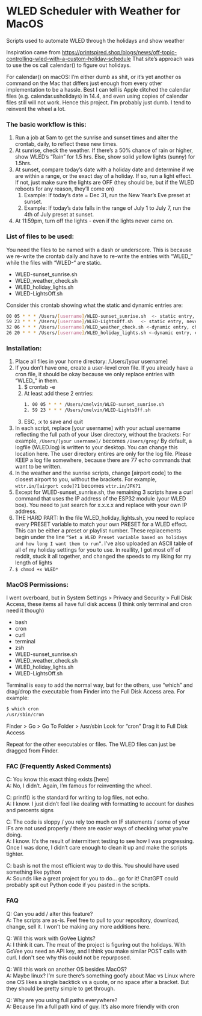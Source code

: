 # WLED Scheduler with Weather for MacOS
Scripts used to automate WLED through the holidays and show weather

Inspiration came from https://printspired.shop/blogs/news/off-topic-controlling-wled-with-a-custom-holiday-schedule
That site’s approach was to use the os call calendar() to figure out holidays.

For calendar() on macOS: I’m either dumb as shit, or it’s yet another os command on the Mac that differs just enough from every other implementation to be a hassle. Best I can tell is Apple ditched the calendar files (e.g. calendar.usholidays) in 14.4, and even using copies of calendar files still will not work. Hence this project. I'm probably just dumb.  I tend to reinvent the wheel a lot.

### The basic workflow is this: 
1. Run a job at 5am to get the sunrise and sunset times and alter the crontab, daily, to reflect these new times.  
2. At sunrise, check the weather.  If there’s a 50% chance of rain or higher, show WLED’s “Rain” for 1.5 hrs.  Else, show solid yellow lights (sunny) for 1.5hrs. 
3. At sunset, compare today’s date with a holiday date and determine if we are within a range, or the exact day of a holiday.  If so, run a light effect.  If not, just make sure the lights are OFF (they should be, but if the WLED reboots for any reason, they’ll come on)
    1. Example: If today’s date = Dec 31, run the New Year’s Eve preset at sunset.
    2. Example: If today’s date falls in the range of July 1 to July 7, run the 4th of July preset at sunset.
4. At 11:59pm, turn off the lights - even if the lights never came on.

### List of files to be used:
You need the files to be named with a dash or underscore.  This is because we re-write the crontab daily and have to re-write the entries with “WLED_” while the files with “WLED-“ are static. 
- WLED-sunset_sunrise.sh	
- WLED_weather_check.sh
- WLED_holiday_lights.sh
- WLED-LightsOff.sh	

Consider this crontab showing what the static and dynamic entries are:
```sh
00 05 * * * /Users/[username]/WLED-sunset_sunrise.sh  <- static entry, never changes
59 23 * * * /Users/[username]/WLED-LightsOff.sh   <- static entry, never changes
32 06 * * * /Users/[username]/WLED_weather_check.sh <-dynamic entry, changes daily
26 20 * * * /Users/[username]/WLED_holiday_lights.sh <-dynamic entry, changes daily
```
### Installation:
1. Place all files in your home directory: /Users/[your username]
2. If you don’t have one, create a user-level cron file.  If you already have a cron file, it should be okay because we only replace entries with “WLED_” in them.
    1. $ crontab -e
    2. At least add these 2 entries:
        ```sh 
        1. 00 05 * * * /Users/cmelvin/WLED-sunset_sunrise.sh
        2. 59 23 * * * /Users/cmelvin/WLED-LightsOff.sh
        ```
    4. ESC, :x to save and quit
3. In each script, replace [your username] with your actual username reflecting the full path of your User directory, without the brackets:  For example, `/Users/[your username]/` becomes `/Users/greg/`  By default, a logfile (WLED.log) is written to your desktop.  You can change this location here.  The user directory entires are only for the log file.  Please KEEP a log file somewhere, because there are 77 echo commands that want to be written.
4. In the weather and the sunrise scripts, change [airport code] to the closest airport to you, without the brackets.  For example, `wttr.in/[airport code]?1` becomes `wttr.in/JFK?1`
5. Except for WLED-sunset_sunrise.sh, the remaining 3 scripts have a curl command that uses the IP address of the ESP32 module (your WLED box).  You need to just search for x.x.x.x and replace with your own IP address.
6.  THE HARD PART: In the file WLED_holiday_lights.sh, you need to replace every PRESET variable to match your own PRESET for a WLED effect.  This can be either a preset or playlist number.  These replacements begin under the line `“Set a WLED Preset variable based on holidays and how long I want them to run”`.  I've also uploaded an ASCII table of all of my holiday settings for you to use.  In reallity, I got most off of reddit, stuck it all together, and changed the speeds to my liking for my length of lights
7. `$ chmod +x WLED*`

### MacOS Permissions:
I went overboard, but in System Settings > Privacy and Security > Full Disk Access, these items all have full disk access (I think only terminal and cron need it though)
- bash
- cron
- curl
- terminal
- zsh
- WLED-sunset_sunrise.sh	
- WLED_weather_check.sh
- WLED_holiday_lights.sh
- WLED-LightsOff.sh

Terminal is easy to add the normal way, but for the others,  use “which” and drag/drop the executable from Finder into the Full Disk Access area.  For example:
```sh
$ which cron
/usr/sbin/cron
```
Finder > Go > Go To Folder > /usr/sbin
Look for “cron”
Drag it to Full Disk Access 

Repeat for the other executables or files.  The WLED files can just be dragged from Finder.

### FAC (Frequently Asked Comments)
C: You know this exact thing exists [here]<br>
A: No, I didn’t.  Again, I’m famous for reinventing the wheel.

C: printf() is the standard for writing to log files, not echo. <br>
A: I know. I just didn’t feel like dealing with formatting to account for dashes and percents signs   

C: The code is sloppy / you rely too much on IF statements / some of your IFs are not used properly / there are easier ways of checking what you’re doing.<br>
A: I know. It’s the result of intermittent testing to see how I was progressing. Once I was done, I didn’t care enough to clean it up and make the scripts tighter. 

C: bash is not the most efficient way to do this.  You should have used something like python<br>
A: Sounds like a great project for you to do… go for it!  ChatGPT could probably spit out Python code if you pasted in the scripts.

### FAQ
Q: Can you add / alter this feature?  <br>
A: The scripts are as-is. Feel free to pull to your repository, download, change, sell it. I won't be making any more additions here.

Q: Will this work with GoVee Lights? <br>
A: I think it can.  The meat of the project is figuring out the holidays.  With GoVee you need an API key, and I think you make similar POST calls with curl.  I don't see why this could not be repurposed.

Q: Will this work on another OS besides MacOS?<br>
A: Maybe linux?  I’m sure there’s something goofy about Mac vs Linux where one OS likes a single backtick vs a quote, or no space after a bracket.  But they should be pretty simple to get through.

Q: Why are you using full paths everywhere?<br>
A: Because I’m a full path kind of guy.  It’s also more friendly with cron 






